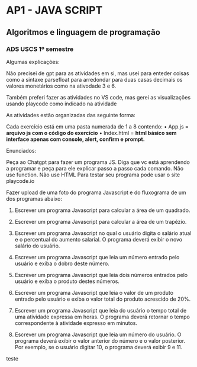 # AP1 - JAVA SCRIPT 
## Algoritmos e linguagem de programação 
### ADS USCS 1º semestre 

Algumas explicações: 

Não precisei de gpt para as atividades em si, mas usei para enteder coisas como a sintaxe parsefloat para arredondar para duas casas decimais os valores monetários como na ativodade 3 e 6.

Também preferi fazer as atividades no VS code, mas gerei as visualizações usando playcode como indicado na atividade

As atividades estão organizadas das seguinte forma:

Cada exercício está em uma pasta numerada de 1 a 8 contendo: 
• App.js = **arquivo js com o código do exercício**
• Index.html = **html básico sem interface apenas com console, alert, confirm e prompt.**

Enunciados:

Peça ao Chatgpt para fazer um programa JS. Diga que vc está aprendendo a programar e peça para ele explicar passo a passo cada comando. Não use function. Não use HTML
Para testar seu programa pode usar o site playcode.io

Fazer upload de uma foto do programa Javascript e do fluxograma de um dos programas abaixo:
1. Escrever um programa Javascript para calcular a área de um quadrado.

2. Escrever um programa Javascript para calcular a área de um trapézio.

3. Escrever um programa Javascript no qual o usuário digita o salário atual e o percentual do 
aumento salarial.  O programa deverá exibir o novo salário do usuário.

4. Escrever um programa Javascript que leia um número entrado pelo usuário e exiba o dobro deste número.

5. Escrever um programa Javascript que leia dois números entrados pelo usuário e exiba o produto destes números.

6. Escrever um programa Javascript que leia o valor de um produto entrado pelo usuário e exiba o valor total do produto acrescido de 20%.

7. Escrever um programa Javascript que leia do usuário o tempo total de uma atividade expressa em horas. O programa deverá retornar o tempo correspondente à atividade expresso em minutos.

8. Escrever um programa Javascript que leia um número do usuário. O programa deverá exibir o valor anterior do número e o valor posterior. Por exemplo, se o usuário digitar 10, o programa deverá exibir 9 e 11.

teste
